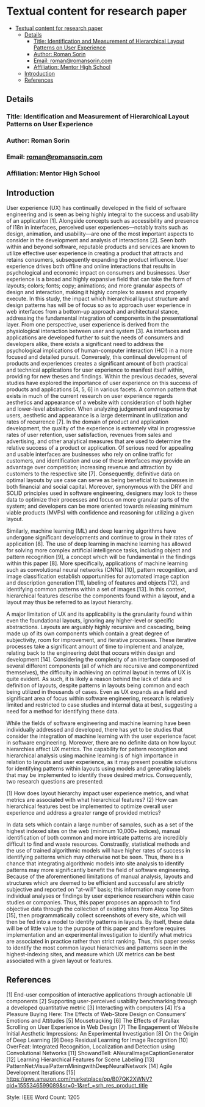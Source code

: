 # Textual content for research paper

- [Textual content for research paper](#textual-content-for-research-paper)
  - [Details](#details)
    - [Title: Identification and Measurement of Hierarchical Layout Patterns on User Experience](#title-identification-and-measurement-of-hierarchical-layout-patterns-on-user-experience)
    - [Author: Roman Sorin](#author-roman-sorin)
    - [Email: roman@romansorin.com](#email-romanromansorincom)
    - [Affiliation: Mentor High School](#affiliation-mentor-high-school)
  - [Introduction](#introduction)
  - [References](#references)

## Details

### Title: Identification and Measurement of Hierarchical Layout Patterns on User Experience

### Author: Roman Sorin

### Email: roman@romansorin.com

### Affiliation: Mentor High School

## Introduction

User experience (UX) has continually developed in the field of software engineering and is seen as being highly integral to the success and usability of an application [1]. Alongside concepts such as accessibility and presence of I18n in interfaces, perceived user experiences—notably traits such as design, animation, and usability—are one of the most important aspects to consider in the development and analysis of interactions [2]. Seen both within and beyond software, reputable products and services are known to utilize effective user experience in creating a product that attracts and retains consumers, subsequently expanding the product influence. User experience drives both offline and online interactions that results in psychological and economic impact on consumers and businesses. User experience is a broad and highly expansive field that can take the form of layouts; colors; fonts; copy; animations; and more granular aspects of design and interaction, making it highly complex to assess and properly execute. In this study, the impact which hierarchical layout structure and design patterns has will be of focus so as to approach user experience in web interfaces from a bottom-up approach and architectural stance, addressing the fundamental integration of components in the presentational layer.
From one perspective, user experience is derived from the physiological interaction between user and system [3]. As interfaces and applications are developed further to suit the needs of consumers and developers alike, there exists a significant need to address the psychological implications of human-computer interaction (HCI) in a more focused and detailed pursuit. Conversely, this continual development of products and experiences creates a significant amount of both practical and technical applications for user experience to manifest itself within, providing for new theses and findings. Within the previous decades, several studies have explored the importance of user experience on this success of products and applications [4, 5, 6] in various facets. A common pattern that exists in much of the current research on user experience regards aesthetics and appearance of a website with consideration of both higher and lower-level abstraction. When analyzing judgement and response by users, aesthetic and appearance is a large determinant in utilization and rates of recurrence [7]. In the domain of product and application development, the quality of the experience is extremely vital in progressive rates of user retention, user satisfaction, revenues from sales and advertising, and other analytical measures that are used to determine the relative success of a product or application. Of serious need for appealing and usable interfaces are businesses who rely on online traffic for customers, and identification and use of these interfaces may provide an advantage over competition; increasing revenue and attraction by customers to the respective site [7]. Consequently, definitive data on optimal layouts by use case can serve as being beneficial to businesses in both financial and social capital. Moreover, synonymous with the DRY and SOLID principles used in software engineering, designers may look to these data to optimize their processes and focus on more granular parts of the system; and developers can be more oriented towards releasing minimum viable products (MVPs) with confidence and reasoning for utilizing a given layout.

Similarly, machine learning (ML) and deep learning algorithms have undergone significant developments and continue to grow in their rates of application [8]. The use of deep learning in machine learning has allowed for solving more complex artificial intelligence tasks, including object and pattern recognition [9], a concept which will be fundamental in the findings within this paper [8]. More specifically, applications of machine learning such as convolutional neural networks (CNNs) [10], pattern recognition, and image classification establish opportunities for automated image caption and description generation [11], labeling of features and objects [12], and identifying common patterns within a set of images [13]. In this context, hierarchical features describe the components found within a layout, and a layout may thus be referred to as layout hierarchy.

A major limitation of UX and its applicability is the granularity found within even the foundational layouts, ignoring any higher-level or specific abstractions. Layouts are arguably highly recursive and cascading, being made up of its own components which contain a great degree of subjectivity, room for improvement, and iterative processes. These iterative processes take a significant amount of time to implement and analyze, relating back to the engineering debt that occurs within design and development [14]. Considering the complexity of an interface composed of several different components (all of which are recursive and componentized themselves), the difficulty in achieving an optimal layout in terms of UX is quite evident. As such, it is likely a reason behind the lack of data and definition of layouts, despite patterns in layouts being common and each being utilized in thousands of cases. Even as UX expands as a field and significant area of focus within software engineering, research is relatively limited and restricted to case studies and internal data at best, suggesting a need for a method for identifying these data.

While the fields of software engineering and machine learning have been individually addressed and developed, there has yet to be studies that consider the integration of machine learning with the user experience facet in software engineering. Moreover, there are no definite data on how layout hierarchies affect UX metrics. The capability for pattern recongition and hierarchical analysis using machine learning is of high importance in relation to layouts and user experience, as it may present possible solutions for identifying patterns within layouts using models and generating labels that may be implemented to identify these desired metrics. Consequently, two research questions are presented:

(1) How does layout hierarchy impact user experience metrics, and what metrics are associated with what hierarchical features?
(2) How can hierarchical features best be implemented to optimize overall user experience and address a greater range of provided metrics?

In data sets which contain a large number of samples, such as a set of the highest indexed sites on the web (minimum 10,000+ indices), manual identification of both common and more intricate patterns are incredibly difficult to find and waste resources. Constrastly, statistical methods and the use of trained algorithmic models will have higher rates of success in identifying patterns which may otherwise not be seen. Thus, there is a chance that integrating algorithmic models into site analysis to identify patterns may more significantly benefit the field of software engineering. Because of the aforementioned limitations of manual analysis, layouts and structures which are deemed to be efficient and successful are strictly subjective and reported on "at-will" basis; this information may come from individual analyses or findings by user experience researchers within case studies or companies. Thus, this paper proposes an approach to find objective data through the collection of existing sites from Alexa Top Sites [15], then programmatically collect screenshots of every site, which will then be fed into a model to identify patterns in layouts. By itself, these data will be of little value to the purpose of this paper and therefore requires implementation and an experimental investigation to identify what metrics are associated in practice rather than strict ranking. Thus, this paper seeks to identify the most common layout hierarchies and patterns seen in the highest-indexing sites, and measure which UX metrics can be best associated with a given layout or features.


## References

[1] End-user composition of interactive applications through actionable UI components
[2] Supporting user-perceived usability benchmarking through a developed quantitative metric
[3] Interacting with computers
[4] It’s a Pleasure Buying Here: The Effects of Web-Store Design on Consumers’ Emotions and Attitudes
[5] Mousetracking
[6] The Effects of Parallax Scrolling on User Experience in Web Design
[7] The Engagement of Website Initial Aesthetic Impressions: An Experimental Investigation
[8] On the Origin of Deep Learning
[9] Deep Residual Learning for Image Recognition
[10] OverFeat: Integrated Recognition, Localization and Detection using Convolutional Networks
[11] ShowandTell: ANeuralImageCaptionGenerator
[12] Learning Hierarchical Features for Scene Labeling
[13] PatternNet:VisualPatternMiningwithDeepNeuralNetwork
[14] Agile Development Iterations
[15] https://aws.amazon.com/marketplace/pp/B07QK2XWNV?qid=1555346599089&sr=0-1&ref_=srh_res_product_title

Style: IEEE
Word Count: 1205